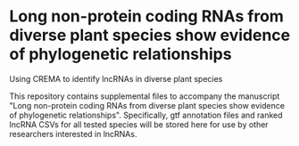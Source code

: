 # Long non-protein coding RNAs from diverse plant species show evidence of phylogenetic relationships
Using CREMA to identify lncRNAs in diverse plant species

This repository contains supplemental files to accompany the manuscript "Long non-protein coding RNAs from diverse plant species show evidence of phylogenetic relationships". 
Specifically, gtf annotation files and ranked lncRNA CSVs for all tested species will be stored here for use by other researchers interested in lncRNAs.

